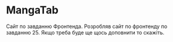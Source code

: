 # MangaTab
Сайт по завданню Фронтенда. Розробляв сайт по фронтенду по завданню 25. Якщо треба буде ще щось доповнити то скажіть.
